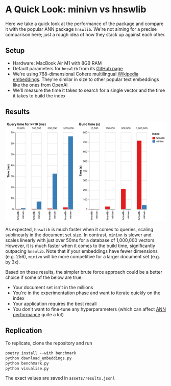 # A Quick Look: minivn vs hnswlib

Here we take a quick look at the performance of the package and compare it with the popular ANN package `hnswlib`. We're not aiming for a precise comparison here; just a rough idea of how they stack up against each other.

## Setup

- Hardware: MacBook Air M1 with 8GB RAM
- Default parameters for `hnswlib` from its [GitHub page](https://github.com/nmslib/hnswlib#python-bindings-examples)
- We're using 768-dimensional Cohere multilingual [Wikipedia embeddings](https://huggingface.co/datasets/Cohere/wikipedia-22-12-en-embeddings). They're similar in size to other popular text embeddings like the ones from OpenAI
- We'll measure the time it takes to search for a single vector and the time it takes to build the index

## Results

![Query time and build time comparison](../assets/fig_benchmark.png)

As expected, `hnswlib` is much faster when it comes to queries, scaling sublinearly in the document set size. In contrast, `minivn` is slower and scales linearly with just over 50ms for a database of 1,000,000 vectors. However, it is much faster when it comes to the build time, significantly outpacing `hnswlib`. Note that if your embeddings have fewer dimensions (e.g. 256), `minivn` will be more competitive for a larger document set (e.g. by 3x).

Based on these results, the simpler brute force approach could be a better choice if some of the below are true:

- Your document set isn't in the millions
- You're in the experimentation phase and want to iterate quickly on the index
- Your application requires the best recall
- You don't want to fine-tune any hyperparameters (which can affect [ANN performance](https://github.com/erikbern/ann-benchmarks) quite a lot)

## Replication
To replicate, clone the repository and run

```
poetry install --with benchmark
python download_embeddings.py
python benchmark.py
python visualise.py
```

The exact values are saved in `assets/results.jsonl`
